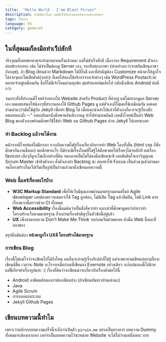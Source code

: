 ```yaml
---
title:  "Hello World - I'am Blast Piruin"
description: สวัสดีชาวโลก ผมคือโปรแกรมเมอร์มาจากดาวอังคาร
tags: ไร้สาระ
language: th
category: general
---
```

## ในที่สุดผมก็ลงมือทำเว็ปสักที
จริงๆผมก็เคยพยายามจะทำมาหลายครั้งแล้วหละ แต่ไม่สำเร็จสักที เนื่องจาก Requirement ตัวเองค่อยข้างจะเยอะ เช่น ไม่จำเป็นต้องดู Server เอง, รองรับสองภาษา (ทำอย่างกะว่าจะขยันเขียนภาษาอังกฤษ), ถ้า Blog เขียนด้วย Markdown ได้ก็ยิ่งดี และที่สำคัญต้อง Customize หน้าตาให้ถูกใจได้ง่ายๆและไม่เสียตังค์(งกอ่ะ) ก็เคยไปลองใช้บริการจากเจ้าต่างๆ เช่น WordPress Postach.io หลายเจ้าอยู่เหมือนกัน ซึ่งก็ไม่มีเจ้าไหนผ่านทุกข้อ สุดท้ายเลยล้มเลิกไป กลับนั่งเขียน Android ต่อดีกว่า

จนกระทั่งที่ทำงานมีโจทย์ว่าอยากได้ Website สำหรับ Product ที่ทำอยู่ แต่ไม่อยากดูแล Server เอง ผมเลยเสนอให้น้องๆที่ทำงานลองใช้ Github Pages ดู แต่ตัวเองก็ไม่เคยใช้เหมือนกัน แค่เคยอ่านผ่านๆว่ามันใช้คู้กับ Jekyll เพื่อทำ Blog ได้  เมื่อแนะนำเค้าไปแล้วก็ตัวเองก็ควรจะรู้เรื่องสักหน่อยหละมั้ง --" เลยกลับมานั่งศึกษาหลังเลิกงานดู ทำไปทำมาเพลินดี เลยตั้งโจทย์เป็นทำ Web Blog ของตัวเองพร้อมศึกษาวิธีใช้ทำ Web บน Github Pages ด้วย Jekyll ไปเลยซะเลย

### ทำ Backlog แล้วจะได้งาน
หลังจากมีโจทย์แต่ไม่มีกรอก บวกกับความไม่รู้เรื่องเกี่ยวกับการทำ Web ใดๆทั้งสิ้น (html css ก็พึ่งศึกษากันงานนี้หละ) พอศึกษาอะไร ก็มักจะมีเรื่องใหม่ที่ไม่รู้ให้ศึกษาต่อไปเรื่อยๆไม่จบสักที แค่เรื่อง favicon เล็กๆก็ดูจะไม่เล็กอย่างที่คิด จนกลายเป็นไม่ได้ลงมือเขียนซะที  เลยตัดสินใจเอาวิญญาณ Scrum Master เข้าสิงตัวเอง สั่งตัวเองทำ Backlog ซะ ค่อยทำให้ Focus เป็นส่วนๆแล้วผ่านมาจนโครงสร้างในเว็ปเริ่มเป็นรูปเป็นร่างแล้วมานั่งเขียนบทความนี้

### Web นี้แคร์เรื่องอะไรบ้าง
- **W3C Markup Standard** เพื่อให้เว็บมีคุณภาพผ่านมาตรฐานตามสไตล์ Agile developer เลยต้องตรวจเสมอว่าใช้ Tag ถูกต้อง, ไม่มีเปิด Tag แล้วลืมปิด, ไม่มี Link ตาย เรื่องพวกนี้ตรวจด้วย CI ทั้งหมด
- **Web Accessibility** เรื่องนี้ผมคิดว่าเป็นสิ่งที่ควรทำ และเท่าที่ศึกษาดูพบว่าถ้าเราทำโครงสร้างเว็บตามมาตรฐาน ก็จะผ่านเรื่องสำคัญๆในหัวข้อนี้อยู่แล้ว
- **UX** เพิ่งอ่านทบทวน Don't Make Me Think จบก่อนเริ่มทำพอเลย ดังนั้น Web นี้หละที่ลองของ

สรุปคือมันต้อง **หน้าตาถูกใจ UXดี โครงสร้างได้มาตรฐาน**

### การเขียน Blog
เรื่องนี้ไม่แน่ใจว่าจะเขียนไปได้ถึงไหน คนอื่นจะอ่านรู้เรื่องรึเปล่าก็ไม่รู้ แต่จะพยายามเขียนบ่อยๆเผื่อจะเขียนดีขึ้น  เวลาจะ Note อะไรจากเมื่อก่อนที่เขียนลง Evernote อย่างเดียว จะก๊อปมาลงนี้ไปด้วย แต่ขี้เกียจทำเรื่องรูปแฮะ :(  เรื่องที่คิดว่าจะเขียนน่าจะเกี่ยวกับเรื่องดังต่อไปนี้

- Android อาชีพหลักของเราต้องเขียนบ้าง (ถ้าเขียนทันชาวบ้านเค้านะ)
- Java
- Agile Scrum
- การออกแบบระบบ
- Jekyll Github Pages

## เขียนบทความนี้ทำไม
เพราะว่าหลังจากบทความเสร็จนี้จะถือว่าเปิดตัว `piruin.me` อย่างเป็นทางการ บทความ Dummy ทั้งหมดจะต้องเอาออก เลยจำเป็นบทดความไว้ซะหน่อย Website จะได้ไม่ว่างแค่นั้นหละ บาย
